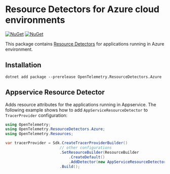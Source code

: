 # Resource Detectors for Azure cloud environments

[![NuGet](https://img.shields.io/nuget/v/OpenTelemetry.ResourceDetectors.Azure.svg)](https://www.nuget.org/packages/OpenTelemetry.ResourceDetectors.Azure)
[![NuGet](https://img.shields.io/nuget/dt/OpenTelemetry.ResourceDetectors.Azure.svg)](https://www.nuget.org/packages/OpenTelemetry.ResourceDetectors.Azure)

This package contains [Resource
Detectors](https://github.com/open-telemetry/opentelemetry-specification/blob/main/specification/resource/sdk.md#detecting-resource-information-from-the-environment)
for applications running in Azure environment.

## Installation

```shell
dotnet add package --prerelease OpenTelemetry.ResourceDetectors.Azure
```

## Appservice Resource Detector

Adds resource attributes for the applications running in Appservice. The
following example shows how to add `AppServiceResourceDetector` to
`TracerProvider` configuration:

```csharp
using OpenTelemetry;
using OpenTelemetry.ResourceDetectors.Azure;
using OpenTelemetry.Resources;

var tracerProvider = Sdk.CreateTracerProviderBuilder()
                        // other configurations
                        .SetResourceBuilder(ResourceBuilder
                            .CreateDefault()
                            .AddDetector(new AppServiceResourceDetector()))
                        .Build();
```

